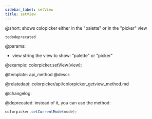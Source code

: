 ```yaml
---
sidebar_label: setView
title: setView
---          
```


@short: shows colopicker either in the "palette" or in the "picker" view

```tododeprecated ```

@params:
- view    string   the view to show: "palette" or "picker"

@example:
colorpicker.setView(view);

@template: api_method
@descr:

@relatedapi:
colorpicker/api/colorpicker_getview_method.md

@changelog:

@deprecated: instead of it, you can use the [](colorpicker/api/colorpicker_setcurrentmode_method.md) method:

~~~js
colorpicker.setCurrentMode(mode);
~~~